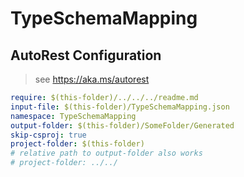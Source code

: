# TypeSchemaMapping

## AutoRest Configuration

> see https://aka.ms/autorest

``` yaml
require: $(this-folder)/../../../readme.md
input-file: $(this-folder)/TypeSchemaMapping.json
namespace: TypeSchemaMapping
output-folder: $(this-folder)/SomeFolder/Generated
skip-csproj: true
project-folder: $(this-folder)
# relative path to output-folder also works
# project-folder: ../../
```
